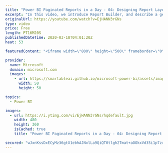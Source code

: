 ```yaml
---
title: "Power BI Paginated Reports in a Day - 04: Designing Report Layouts - Part 1"
excerpt: "In this video, we introduce Report Builder, and describe a general development methodology.  The Power BI Paginated Reports in a Day online course aims to empower you as a report author with the technical knowledge required to create, publish, and distribute Power BI paginated reports. We recommend you"
originalUrl: https://youtube.com/watch?v=EjHANN3rGNs
type: video
price: Free
length: PT16M20S
publishedDateTime: 2020-03-18T04:01:20Z
heat: 53

featuredContent: "<iframe width=\"800\" height=\"500\" frameborder=\"0\" src=\"https://www.youtube.com/embed/EjHANN3rGNs\" allow=\"accelerometer; autoplay; encrypted-media; gyroscope; picture-in-picture\" allowfullscreen></iframe>"

provider:
  name: Microsoft
  domain: microsoft.com
  images:
    - url: https://smartableai.github.io/microsoft-power-bi/assets/images/organizations/microsoft.com-50x50.jpg
      width: 50
      height: 50

topics:
  - Power BI

images:
  - url: https://i.ytimg.com/vi/EjHANN3rGNs/hqdefault.jpg
    width: 480
    height: 360
    isCached: true
    title: "Power BI Paginated Reports in a Day - 04: Designing Report Layouts - Part 1"

secured: "wJxnKssDxECyMz36gtX1ebhAJNxlLa9QiQT0tlgh2Tmat+aOOkxVd35i1p7zxoI88l53CwmrZqqKKtPByJ9ePCra1jwmy7NZeTGh0LxiLj4pL9zIVGxRInn/mIOSgWPtMGey+DLSoPuQQbcTEViih8THgPFxCvnKpniPQ11xzUfSWQxux1i/v22tB/UoGSMwITHoIWvSgSAy2MvrQvYyeAQGKfJJBs8wKTpxnC0/0B22kiQ+UIQ/Mt7Z1dXJAynq/StI2NFQe6OGxpDc1Sv6hXTD5v1u6avshGRE2H8+d8rm7q238NLcc3N36dVSRuLcuSCF9ckbmpAQez3dojHl/UIWqYIFkDhTVgHOeatcaY3FJUNODjM4JECOGGaB1Tz7e/pNBgADfXxnaM4266qW01WyLvxKkVjxjQ5sWJvPeeA=;sjIRFWNrjxhqTMLdn2nnnw=="
---
```


